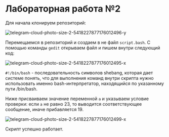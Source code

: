 # Лабораторная работа №2

Для начала клонируем репозиторий:

![telegram-cloud-photo-size-2-5418227877176012496-y](https://github.com/user-attachments/assets/5126e762-b194-40d4-a6fe-f03afe923971)

Перемещаемся в репозиторий и создаем в не файл `script.bash`. С помощью команды `gedit` открываем файл и пишем внутри следующий код:

![telegram-cloud-photo-size-2-5418227877176012495-x](https://github.com/user-attachments/assets/6d56c174-4608-49a3-bf15-a05a41f15fcb)

`#!/bin/bash` - последовательность символов shebang, которая дает системе понять, что для выполнения команд внутри скрипта нужно использовать именно bash-интерпретатор, находящийся по указанному пути /bin/bash. 

Ниже присваиваем значение переменной `a` и указываем условие проверки: если `а` не равно 23, то выводится соответствующее сообщение, иначе прибавляется 19.

![telegram-cloud-photo-size-2-5418227877176012499-x](https://github.com/user-attachments/assets/4107fc6d-9016-4efd-b30c-93e408fb38d7)

Скрипт успешно работает.
